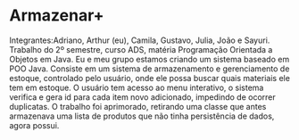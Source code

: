 # Armazenar+
Integrantes:Adriano, Arthur (eu), Camila, Gustavo, Julia, João e Sayuri.
Trabalho do 2º semestre, curso ADS, matéria Programação Orientada a Objetos em Java.
Eu e meu grupo estamos criando um sistema baseado em POO Java. Consiste em um sistema de armazenamento e gerenciamento de estoque, controlado pelo usuário, onde ele possa buscar quais materiais ele tem em estoque.
O usuário tem acesso ao menu interativo, o sistema verifica e gera id para cada item novo adicionado, impedindo de ocorrer duplicatas.
O trabalho foi aprimorado, retirando uma classe que antes armazenava uma lista de produtos que não tinha persistência de dados, agora possui.
 
